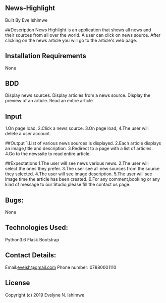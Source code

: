 ## News-Highlight
Built By Eve Ishimwe

##Description
News Highlight is an application that shows all news and their sources from all over the world. A user can click on news source. After clicking on the news article you will go to the  article's web page.

## Installation Requirements
None

## BDD
Display news sources. 
Display articles from a news source.
Display the preview of an article.
Read an entire article

## Input
1.On page load,
2.Click a news source.
3.On page load,
4.The user will delete a user account.

##Output
1.List of various news sources is displayed.
2.Each article displays an image,title and description.
3.Redirect to a page with a list of articles.
4.Go to the newssite to read entire article.

##Expectations
1.The user will see news various news.
2.The user will select the ones they prefer.
3.The user see all new sources from the source they selected.
4.The user will see image description.
5.The user will see  image time the article has been created.
6.For any comment,booking or any kind of message to our Studio,please fill the contact us page. 

## Bugs:
None

## Technologies Used:
Python3.6
Flask 
Bootstrap  

## Contact Details:
Email:eveish@gmail.com
Phone number: 07880001110

## License
Copyright (c) 2019 Evelyne N. Ishimwe 